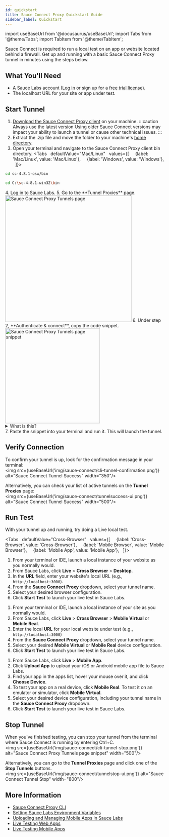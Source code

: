 ```yaml
---
id: quickstart
title: Sauce Connect Proxy Quickstart Guide
sidebar_label: Quickstart
---
```


import useBaseUrl from '@docusaurus/useBaseUrl';
import Tabs from '@theme/Tabs';
import TabItem from '@theme/TabItem';

Sauce Connect is required to run a local test on an app or website located behind a firewall. Get up and running with a basic Sauce Connect Proxy tunnel in minutes using the steps below.


## What You'll Need
* A Sauce Labs account ([Log in](https://accounts.saucelabs.com/am/XUI/#login/) or sign up for a [free trial license](https://saucelabs.com/sign-up)).
* The localhost URL for your site or app under test.

## Start Tunnel

1. [Download the Sauce Connect Proxy client](/secure-connections/sauce-connect/installation/#downloading-sauce-connect-proxy) on your machine.
:::caution Always use the latest version
Using older Sauce Connect versions may impact your ability to launch a tunnel or cause other technical issues.
:::
2. Extract the .zip file and move the folder to your machine's [home directory](https://en.wikipedia.org/wiki/Home_directory).
3. Open your terminal and navigate to the Sauce Connect Proxy client bin directory.
  <Tabs
    defaultValue="Mac/Linux"
    values={[
      {label: 'Mac/Linux', value: 'Mac/Linux'},
      {label: 'Windows', value: 'Windows'},
    ]}>
  <TabItem value="Mac/Linux">

  ```bash
  cd sc-4.8.1-osx/bin
  ```

  </TabItem>
  <TabItem value="Windows">

  ```bash
  cd C:\sc-4.8.1-win32\bin
  ```

  </TabItem>
  </Tabs>
4. Log in to Sauce Labs.
5. Go to the **Tunnel Proxies** page.<br/><img src={useBaseUrl('img/sauce-connect/tunnelsPage.png')} alt="Sauce Connect Proxy Tunnels page" width="400"/>
6. Under step 2, **Authenticate & connect**, copy the code snippet.<br/><img src={useBaseUrl('img/sauce-connect/configureAuth.png')} alt="Sauce Connect Proxy Tunnels page snippet" width="300"/>
<details><summary>What is this?</summary>
This snippet contains your authentication credentials (username and access key), selects a Sauce Labs Data Center, and applies a name to your tunnel. Optionally, you can rename your tunnel by replacing the value after the <code>--tunnel-name</code> flag.
</details>
7. Paste the snippet into your terminal and run it. This will launch the tunnel.

## Verify Connection

To confirm your tunnel is up, look for the confirmation message in your terminal:<br/><img src={useBaseUrl('img/sauce-connect/cli-tunnel-confirmation.png')} alt="Sauce Connect Tunnel Success" width="350"/>

Alternatively, you can check your list of active tunnels on the **Tunnel Proxies** page:<br/><img src={useBaseUrl('img/sauce-connect/tunnelsuccess-ui.png')} alt="Sauce Connect Tunnel Success" width="500"/>


## Run Test

With your tunnel up and running, try doing a Live <!--or Automated--> local test.

<Tabs
    defaultValue="Cross-Browser"
    values={[
      {label: 'Cross-Browser', value: 'Cross-Browser'},
      {label: 'Mobile Browser', value: 'Mobile Browser'},
      {label: 'Mobile App', value: 'Mobile App'},
    ]}>

<TabItem value="Cross-Browser">

1. From your terminal or IDE, launch a local instance of your website as you normally would.
2. From Sauce Labs, click **Live** > **Cross Browser** > **Desktop**.
3. In the **URL** field, enter your website's local URL (e.g., `http://localhost:3000`).
4. From the **Sauce Connect Proxy** dropdown, select your tunnel name.
5. Select your desired browser configuration.
6. Click **Start Test** to launch your live test in Sauce Labs.

</TabItem>
<TabItem value="Mobile Browser">

1. From your terminal or IDE, launch a local instance of your site as you normally would.
2. From Sauce Labs, click **Live** > **Cross Browser** > **Mobile Virtual** or **Mobile Real**.
3. Enter the local **URL** for your local website under test (e.g., `http://localhost:3000`)
4. From the **Sauce Connect Proxy** dropdown, select your tunnel name.
5. Select your desired **Mobile Virtual** or **Mobile Real** device configuration.
6. Click **Start Test** to launch your live test in Sauce Labs.

</TabItem>
<TabItem value="Mobile App">

1. From Sauce Labs, click **Live** > **Mobile App**.
2. Click **Upload App** to upload your iOS or Android mobile app file to Sauce Labs.
3. Find your app in the apps list, hover your mouse over it, and click **Choose Device**.
4. To test your app on a real device, click **Mobile Real**. To test it on an emulator or simulator, click **Mobile Virtual**.
5. Select your desired device configuration, including your tunnel name in the **Sauce Connect Proxy** dropdown.
6. Click **Start Test** to launch your live test in Sauce Labs.

</TabItem>
</Tabs>


<!--

### Automated

<Tabs
    defaultValue="Cross-Browser (Web)"
    values={[
      {label: 'Cross-Browser (Web)', value: 'Cross-Browser (Web)'},
      {label: 'Mobile Browser', value: 'Mobile Browser'},
      {label: 'Mobile App', value: 'Mobile App'},
    ]}>

<TabItem value="Cross-Browser (Web)">

1. Open your automated test script. If you don't have one, try using one of our [sample scripts](https://github.com/saucelabs-training).
2. In your `sauce:options` capabilities section, add the `tunnelName` capability. The value needs to match what you named your tunnel in the CLI terminal (`--tunnel-name`) at launch. Here's an example:
  ```js
  capabilities: {
    browserName: 'chrome',
    browserVersion: '87.0',
    'sauce:options': {
      username: <your username>,
      accessKey: <your access key>,
      tunnelName: <your tunnel name>,
    },
  },
  ```

</TabItem>
<TabItem value="Mobile Browser">

1. Open your automated test script. If you don't have one, try using one of our [sample scripts](https://github.com/saucelabs-training).
2. In your `sauce:options` capabilities section, add the `tunnelName` capability. The value needs to match what you named your tunnel in the CLI terminal (`--tunnel-name`) at launch. Here's an example:
  ```js
  capabilities: {
    browserName: 'chrome',
    browserVersion: '87.0',
    'sauce:options': {
      username: <your username>,
      accessKey: <your access key>,
      tunnelName: <your tunnel name>,
    },
  },
  ```

</TabItem>
<TabItem value="Mobile App">

1. First, you'll need to upload your iOS or Android mobile app file to Sauce Storage. You can either [upload it through the UI](/mobile-apps/live-testing/live-mobile-app-testing/#uploading-an-app) - or - [upload it programmatically via our REST API](/dev/api/storage/#upload-file-to-app-storage) so that Sauce Labs emulators, simulators, and real devices can connect to it.
2. Open your automated test script. If you don't have one, try using one of our [sample scripts](https://github.com/saucelabs-training).
3. In your `sauce:options` capabilities section, add the `tunnelName` capability. The value needs to match what you named your tunnel in the CLI terminal (`--tunnel-name`) at launch. Here's an example:
  ```js
  capabilities: {
    browserName: 'chrome',
    browserVersion: '87.0',
    'sauce:options': {
      username: <your username>,
      accessKey: <your access key>,
      tunnelName: <your tunnel name>,
    },
  },
  ```

</TabItem>
</Tabs>

-->

## Stop Tunnel

When you've finished testing, you can stop your tunnel from the terminal where Sauce Connect is running by entering Ctrl+C.<br/><img src={useBaseUrl('img/sauce-connect/cli-tunnel-stop.png')} alt="Sauce Connect Proxy Tunnels page snippet" width="500"/>

Alternatively, you can go to the **Tunnel Proxies** page and click one of the **Stop Tunnels** buttons.<br/><img src={useBaseUrl('img/sauce-connect/tunnelstop-ui.png')} alt="Sauce Connect Tunnel Stop" width="800"/>


## More Information

* [Sauce Connect Proxy CLI](/dev/cli/sauce-connect-proxy/)
* [Setting Sauce Labs Environment Variables](/secure-connections/sauce-connect/setup-configuration/environment-variables/)
* [Uploading and Managing Mobile Apps in Sauce Labs](/mobile-apps/app-storage)
* [Live Testing Web Apps](/web-apps/live-testing/live-cross-browser-testing/)
* [Live Testing Mobile Apps](/mobile-apps/live-testing/live-mobile-app-testing/)
